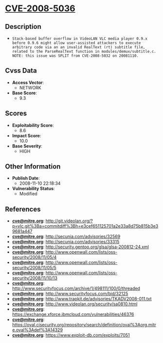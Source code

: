 
# [CVE-2008-5036](http://git.videolan.org/?p=vlc.git%3Ba=commitdiff%3Bh=e3cef651125701a2e33a8d75b815b3e39681a447)

## Description

- `Stack-based buffer overflow in VideoLAN VLC media player 0.9.x before 0.9.6 might allow user-assisted attackers to execute arbitrary code via an an invalid RealText (rt) subtitle file, related to the ParseRealText function in modules/demux/subtitle.c.  NOTE: this issue was SPLIT from CVE-2008-5032 on 20081110.`

## Cvss Data

- **Access Vector**:
  - NETWORK
- **Base Score**:
  - 9.3

## Scores

- **Exploitability Score**:
  - 8.6
- **Impact Score**:
  - 10.0
- **Base Severity**:
  - HIGH

## Other Information

- **Publish Date**:
  - 2008-11-10 22:18:34
- **Vulnerability Status**:
  - Modified

## References

- **cve@mitre.org**: http://git.videolan.org/?p=vlc.git%3Ba=commitdiff%3Bh=e3cef651125701a2e33a8d75b815b3e39681a447
- **cve@mitre.org**: http://secunia.com/advisories/32569
- **cve@mitre.org**: http://secunia.com/advisories/33315
- **cve@mitre.org**: http://security.gentoo.org/glsa/glsa-200812-24.xml
- **cve@mitre.org**: http://www.openwall.com/lists/oss-security/2008/11/05/4
- **cve@mitre.org**: http://www.openwall.com/lists/oss-security/2008/11/05/5
- **cve@mitre.org**: http://www.openwall.com/lists/oss-security/2008/11/10/13
- **cve@mitre.org**: http://www.securityfocus.com/archive/1/498111/100/0/threaded
- **cve@mitre.org**: http://www.securityfocus.com/bid/32125
- **cve@mitre.org**: http://www.trapkit.de/advisories/TKADV2008-011.txt
- **cve@mitre.org**: http://www.videolan.org/security/sa0810.html
- **cve@mitre.org**: https://exchange.xforce.ibmcloud.com/vulnerabilities/46376
- **cve@mitre.org**: https://oval.cisecurity.org/repository/search/definition/oval%3Aorg.mitre.oval%3Adef%3A14329
- **cve@mitre.org**: https://www.exploit-db.com/exploits/7051
